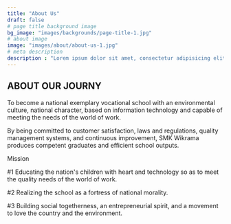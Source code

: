 ```yaml
---
title: "About Us"
draft: false
# page title background image
bg_image: "images/backgrounds/page-title-1.jpg"
# about image
image: "images/about/about-us-1.jpg"
# meta description
description : "Lorem ipsum dolor sit amet, consectetur adipisicing elit, sed do eiusmod tempor incididunt ut labore. dolore magna aliqua. Ut enim ad minim veniam, quis nostrud."
---
```


## ABOUT OUR JOURNY

To become a national exemplary vocational school with an environmental culture, national character, based on information technology and capable of meeting the needs of the world of work.


By being committed to customer satisfaction, laws and regulations, quality management systems, and continuous improvement, SMK Wikrama produces competent graduates and efficient school outputs. 

Mission

#1 Educating the nation's children with heart and technology so as to meet the quality needs of the world of work.

#2 Realizing the school as a fortress of national morality.

#3 Building social togetherness, an entrepreneurial spirit, and a movement to love the country and the environment.
